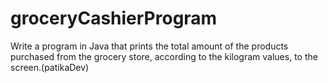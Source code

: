 # groceryCashierProgram
Write a program in Java that prints the total amount of the products purchased from the grocery store, according to the kilogram values, to the screen.(patikaDev)
